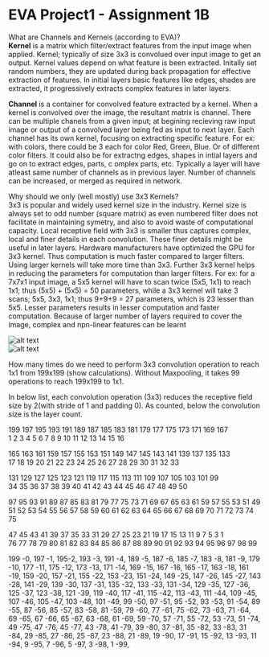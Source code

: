 # EVA Project1 - Assignment 1B
What are Channels and Kernels (according to EVA)?  
**Kernel** is a matrix which filter/extract features from the input image when applied. Kernel; typically of size 3x3 is convolued over input image to get an output. Kernel values depend on what feature is been extracted. Initally set random numbers, they are updated during back propagation for effective extraction of features. In initial layers basic features like edges, shades are extracted, it progressively extracts complex features in later layers.  

**Channel** is a container for convolved feature extracted by a kernel. When a kernel is convolved over the image, the resultant matrix is channel. There can be multiple chanels from a given input; at begining recieving raw input image or output of a convolved layer being fed as input to next layer. Each channel has its own kernel, focusing on extracting specific feature. For ex: with colors, there could be 3 each for color Red, Green, Blue. Or of different color filters. It could also be for extractng edges, shapes in intial layers and go on to extract edges, parts, c&nbsp;omplex parts, etc. Typically a layer will have atleast same number of channels as in previous layer. Number of channels can be increased, or merged as required in network.





Why should we only (well mostly) use 3x3 Kernels?  
3x3 is popular and widely used kernel size in the industry. Kernel size is always set to odd number (square matrix) as even numbered filter does not facilitate in maintaining symetry, and also to avoid waste of computational capacity. 
Local receptive field with 3x3 is smaller thus captures complex, local and finer details in each convolution. These finer details might be useful in later layers.
Hardware manufacturers have optimized the GPU for 3x3 kernel. Thus computation is much faster compared to larger filters. Using larger kernels will take more time than 3x3.
Further 3x3 kernel helps in reducing the parameters for computation than larger filters. For ex: for a 7x7x1 input image, a 5x5 kernel will have to scan twice (5x5, 1x1) to reach 1x1; thus (5x5) + (5x5) = 50 parameters, while a 3x3 kernel will take 3 scans; 5x5, 3x3, 1x1; thus 9+9+9 = 27 parameters, which is 23 lesser than 5x5. Lesser parameters results in lesser computation and faster computation.
Because of larger number of layers required to cover the image, complex and npn-linear features can be learnt




![alt text](https://github.com/asudupa/Project1/blob/master/conv.gif)  
![alt text](https://github.com/asudupa/Project1/blob/master/convolution.png)  






How many times do we need to perform 3x3 convolution operation to reach 1x1 from 199x199 (show calculations).
Without Maxpooling, it takes 99 operations to reach 199x199 to 1x1.

In below list, each convolution operation (3x3) reduces the receptive field size by 2(with stride of 1 and padding 0). As counted, below the convolution size is the layer count.

199	197	195	193	191	189	187	185	183	181	179	177	175	173	171	169	167  
	1	 2	3	  4	   5	 6	 7	 8	 9	10	 11	 12	13	14	15	16  
	
165	163	161	159	157	155	153	151	149     147	145	143	141	139	137	135    133  
 17	18	19	20	21	22	23	24	25       26	27	28	29	30	31	32	33  
																									
131	129	127	125	123	121	119	117	115	113	111	109	107	105	103	101	99  
34	35	36	37	38	39	40	41	42	43	44	45	46	47	48	49	50  
																									
97  95	93	91	89	87	85	83	81	79	77	75	73	71	69	67	65	63  	61	59	57	55	53	51	49
51  52	53	54	55	56	57	58	59	60	61	62	63	64	65	66	67	68	69	70	71	72	73	74	75
																									
47   45   43	41	39	37	35	33	31	29	27	25	23	21	19	17	15	13	11	9	   7	 5	 3	 1				
76   77   78	79	80	81	82	83	84	85	86	87	88	89	90	91	92	93	94	95	96	97	98	99				

199 -0, 197 -1, 195-2, 	193 -3, 191 -4, 189 -5,	187 -6, 185 -7, 183 -8,	181 -9,	179 -10, 177 -11, 175 -12, 173 -13, 171 -14, 169 -15, 	167 -16, 165 -17, 163 -18, 161 -19, 159 -20, 157 -21, 	155 -22, 153 -23, 151 -24, 149 -25, 147 -26, 145 -27, 143 -28, 141 -29, 139 -30, 137 -31, 135 -32, 133 -33, 131 -34, 129 -35, 127 -36, 125 -37, 123 -38, 121 -39, 119 -40, 117 -41, 115 -42, 113 -43, 111 -44, 109 -45, 107 -46, 105 -47, 103 -48, 101 -49, 99 -50, 97 -51, 95 -52, 93 -53, 91 -54, 89 -55, 87 -56, 85 -57, 83 -58, 81 -59, 79 -60, 77 -61, 75 -62, 73 -63, 71 -64, 69 -65, 67 -66, 65 -67, 63 -68, 61 -69, 59 -70, 57 -71, 55 -72, 53 -73, 51 -74, 49 -75, 47 -76, 45 -77, 43 -78, 41 -79, 39 -80, 37 -81, 35 -82, 33 -83, 31 -84, 29 -85, 27 -86, 25 -87, 23 -88, 21 -89, 19 -90, 17 -91, 15 -92, 13 -93, 11 -94, 9 -95, 7 -96, 5 -97, 3 -98, 1 -99, 

